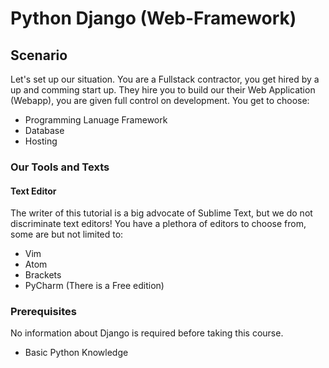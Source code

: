 # Python Django (Web-Framework)
## Scenario
Let's set up our situation. You are a Fullstack contractor, you get hired by a up and comming start up. They hire you to build our their Web Application (Webapp), you are given full control on development. You get to choose:
* Programming Lanuage Framework
* Database
* Hosting


### Our Tools and Texts

#### Text Editor
The writer of this tutorial is a big advocate of Sublime Text, but we do not discriminate text editors! You have a plethora of editors to choose from, some are but not limited to:
* Vim
* Atom
* Brackets
* PyCharm (There is a Free edition)

### Prerequisites
No information about Django is required before taking this course.
* Basic Python Knowledge